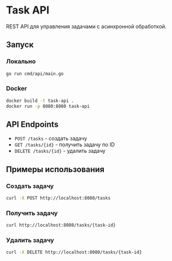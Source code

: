 # Task API

REST API для управления задачами с асинхронной обработкой.

## Запуск

### Локально
```bash
go run cmd/api/main.go
```

### Docker
```bash
docker build -t task-api .
docker run -p 8080:8080 task-api
```

## API Endpoints

- `POST /tasks` - создать задачу
- `GET /tasks/{id}` - получить задачу по ID
- `DELETE /tasks/{id}` - удалить задачу



## Примеры использования

### Создать задачу
```bash
curl -X POST http://localhost:8080/tasks
```

### Получить задачу
```bash
curl http://localhost:8080/tasks/{task-id}
```

### Удалить задачу
```bash
curl -X DELETE http://localhost:8080/tasks/{task-id}
```
